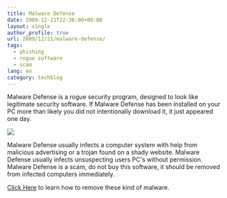 ```yaml
---
title: Malware Defense
date: 2009-12-21T22:36:00+00:00
layout: single
author_profile: true
url: 2009/12/21/malware-defense/
tags:
  - phishing
  - rogue software
  - scam
lang: en
category: techblog
---
```

Malware Defense is a rogue security program, designed to look like legitimate security software. If Malware Defense has been installed on your PC more than likely you did not intentionally download it, it just appeared one day.

<div>
</div>

<div>
  <a href="http://2.bp.blogspot.com/_vaUVXcmC3OI/Sy_w37ERWUI/AAAAAAAAAcY/oAXTYFpB7Mg/s1600-h/MalwareDefense_GUI..jpg" imageanchor="1"><img border="0" src="http://2.bp.blogspot.com/_vaUVXcmC3OI/Sy_w37ERWUI/AAAAAAAAAcY/oAXTYFpB7Mg/s400/MalwareDefense_GUI..jpg" /></a>
</div>

<div>
</div>

Malware Defense usually infects a computer system with help from malicious advertising or a trojan found on a shady website. Malware Defense usually infects unsuspecting users PC's without permission. Malware Defense is a scam, do not buy this software, it should be removed from infected computers immediately.

<div>
</div>

<div>
  <a href="http://sites.google.com/site/boelectronic/computer/security/virus-removing">Click Here</a> to learn how to remove these kind of malware.
</div>